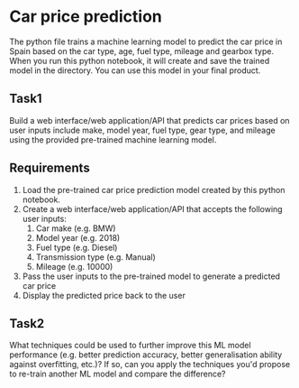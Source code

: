 # Car price prediction

The python file trains a machine learning model to predict the car price in Spain based on the car type, age, fuel type, mileage and gearbox type. When you run this python notebook, it will create and save the trained model in the directory. You can use this model in your final product.

## Task1

Build a web interface/web application/API that predicts car prices based on user inputs include make, model year, fuel type, gear type, and mileage using the provided pre-trained machine learning model.

## Requirements

1. Load the pre-trained car price prediction model created by this python notebook.
2. Create a web interface/web application/API that accepts the following user inputs:
   1. Car make (e.g. BMW)
   2. Model year (e.g. 2018)
   3. Fuel type (e.g. Diesel)
   4. Transmission type (e.g. Manual)
   5. Mileage (e.g. 10000)
3. Pass the user inputs to the pre-trained model to generate a predicted car price
4. Display the predicted price back to the user

## Task2

What techniques could be used to further improve this ML model performance (e.g. better prediction accuracy, better generalisation ability against overfitting, etc.)? If so, can you apply the techniques you'd propose to re-train another ML model and compare the difference?
